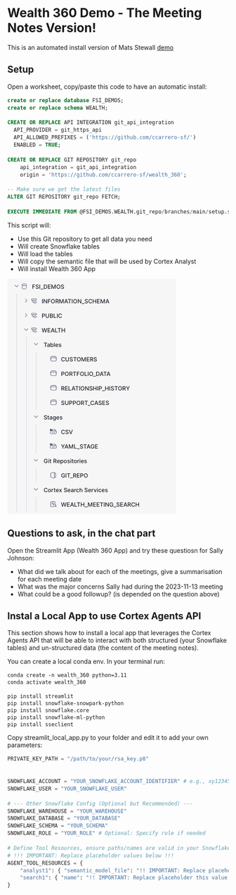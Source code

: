 # Wealth 360 Demo - The Meeting Notes Version!

This is an automated install version of Mats Stewall [demo](https://snow.gitlab-dedicated.com/snowflakecorp/SE/sales-engineering/mstellwall-demos/-/tree/main/fsi_demos/wealth_360/meeting_notes_version)

## Setup

Open a worksheet, copy/paste this code to have an automatic install:

```SQL
create or replace database FSI_DEMOS;
create or replace schema WEALTH;

CREATE OR REPLACE API INTEGRATION git_api_integration
  API_PROVIDER = git_https_api
  API_ALLOWED_PREFIXES = ('https://github.com/ccarrero-sf/')
  ENABLED = TRUE;

CREATE OR REPLACE GIT REPOSITORY git_repo
    api_integration = git_api_integration
    origin = 'https://github.com/ccarrero-sf/wealth_360';

-- Make sure we get the latest files
ALTER GIT REPOSITORY git_repo FETCH;

EXECUTE IMMEDIATE FROM @FSI_DEMOS.WEALTH.git_repo/branches/main/setup.sql;

```

This script will:
- Use this Git repository to get all data you need
- Will create Snowflake tables
- Will load the tables
- Will copy the semantic file that will be used by Cortex Analyst
- Will install Wealth 360 App

![image](/img/DB.png)

## Questions to ask, in the chat part

Open the Streamlit App (Wealth 360 App) and try these questiosn for Sally Johnson:

- What did we talk about for each of the meetings, give a summarisation for each meeting date
- What was the major concerns Sally had during the 2023-11-13 meeting
- What could be a good followup? (is depended on the question above)

## Instal a Local App to use Cortex Agents API

This section shows how to install a local app that leverages the Cortex Agents API that will be able to interact with both structured (your Snowflake tables) and un-structured data (the content of the meeting notes).

You can create a local conda env. In your terminal run:

```code
conda create -n wealth_360 python=3.11
conda activate wealth_360

pip install streamlit
pip install snowflake-snowpark-python
pip install snowflake.core
pip install snowflake-ml-python
pip install sseclient
```

Copy streamlit_local_app.py to your folder and edit it to add your own parameters:

```python
PRIVATE_KEY_PATH = "/path/to/your/rsa_key.p8"


SNOWFLAKE_ACCOUNT = "YOUR_SNOWFLAKE_ACCOUNT_IDENTIFIER" # e.g., xy12345.us-west-2
SNOWFLAKE_USER = "YOUR_SNOWFLAKE_USER"

# --- Other Snowflake Config (Optional but Recommended) ---
SNOWFLAKE_WAREHOUSE = "YOUR_WAREHOUSE"
SNOWFLAKE_DATABASE = "YOUR_DATABASE"
SNOWFLAKE_SCHEMA = "YOUR_SCHEMA"
SNOWFLAKE_ROLE = "YOUR_ROLE" # Optional: Specify role if needed

# Define Tool Resources, ensure paths/names are valid in your Snowflake account)
# !!! IMPORTANT: Replace placeholder values below !!!
AGENT_TOOL_RESOURCES = {
    "analyst1": { "semantic_model_file": "!! IMPORTANT: Replace placeholder this value !!!" },
    "search1": { "name": "!! IMPORTANT: Replace placeholder this value !!!", "max_results": 10 },
}
```



